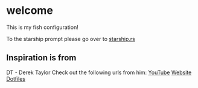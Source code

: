 # welcome

This is my fish configuration!

To the starship prompt please go over to [starship.rs](https://starship.rs)

## Inspiration is from
DT - Derek Taylor
Check out the following urls from him:
[YouTube](https://www.youtube.com/channel/UCVls1GmFKf6WlTraIb_IaJg)
[Website](https://distrotube.com/)
[Dotfiles](https://gitlab.com/dwt1/dotfiles)
